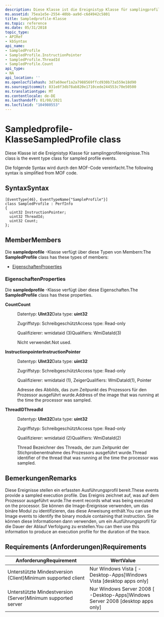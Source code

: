 ```yaml
---
description: Diese Klasse ist die Ereignistyp Klasse für samplingprofilereignisse. Die folgende Syntax wird durch den MOF-Code vereinfacht.
ms.assetid: 75ea1e5e-2554-40bb-aa9d-c6d4942c5801
title: Sampledprofile-Klasse
ms.topic: reference
ms.date: 05/31/2018
topic_type:
- APIRef
- kbSyntax
api_name:
- SampledProfile
- SampledProfile.InstructionPointer
- SampledProfile.ThreadId
- SampledProfile.Count
api_type:
- NA
api_location: ''
ms.openlocfilehash: 3d7a69eef1a2a7988569ffcd930b73a559e18d90
ms.sourcegitcommit: 831e8f3db78ab820e1710cede244553c70e50500
ms.translationtype: MT
ms.contentlocale: de-DE
ms.lasthandoff: 01/08/2021
ms.locfileid: "104980553"
---
```

# <a name="sampledprofile-class"></a><span data-ttu-id="ad5bc-104">Sampledprofile-Klasse</span><span class="sxs-lookup"><span data-stu-id="ad5bc-104">SampledProfile class</span></span>

<span data-ttu-id="ad5bc-105">Diese Klasse ist die Ereignistyp Klasse für samplingprofilereignisse.</span><span class="sxs-lookup"><span data-stu-id="ad5bc-105">This class is the event type class for sampled profile events.</span></span>

<span data-ttu-id="ad5bc-106">Die folgende Syntax wird durch den MOF-Code vereinfacht.</span><span class="sxs-lookup"><span data-stu-id="ad5bc-106">The following syntax is simplified from MOF code.</span></span>

## <a name="syntax"></a><span data-ttu-id="ad5bc-107">Syntax</span><span class="sxs-lookup"><span data-stu-id="ad5bc-107">Syntax</span></span>

``` syntax
[EventType{46}, EventTypeName{"SampleProfile"}]
class SampledProfile : PerfInfo
{
  uint32 InstructionPointer;
  uint32 ThreadId;
  uint32 Count;
};
```

## <a name="members"></a><span data-ttu-id="ad5bc-108">Member</span><span class="sxs-lookup"><span data-stu-id="ad5bc-108">Members</span></span>

<span data-ttu-id="ad5bc-109">Die **sampledprofile** -Klasse verfügt über diese Typen von Membern:</span><span class="sxs-lookup"><span data-stu-id="ad5bc-109">The **SampledProfile** class has these types of members:</span></span>

-   [<span data-ttu-id="ad5bc-110">Eigenschaften</span><span class="sxs-lookup"><span data-stu-id="ad5bc-110">Properties</span></span>](#properties)

### <a name="properties"></a><span data-ttu-id="ad5bc-111">Eigenschaften</span><span class="sxs-lookup"><span data-stu-id="ad5bc-111">Properties</span></span>

<span data-ttu-id="ad5bc-112">Die **sampledprofile** -Klasse verfügt über diese Eigenschaften.</span><span class="sxs-lookup"><span data-stu-id="ad5bc-112">The **SampledProfile** class has these properties.</span></span>

<dl> <dt>

<span data-ttu-id="ad5bc-113">**Count**</span><span class="sxs-lookup"><span data-stu-id="ad5bc-113">**Count**</span></span>
</dt> <dd> <dl> <dt>

<span data-ttu-id="ad5bc-114">Datentyp: **UInt32**</span><span class="sxs-lookup"><span data-stu-id="ad5bc-114">Data type: **uint32**</span></span>
</dt> <dt>

<span data-ttu-id="ad5bc-115">Zugriffstyp: Schreibgeschützt</span><span class="sxs-lookup"><span data-stu-id="ad5bc-115">Access type: Read-only</span></span>
</dt> <dt>

<span data-ttu-id="ad5bc-116">Qualifizierer: wmidataid (3)</span><span class="sxs-lookup"><span data-stu-id="ad5bc-116">Qualifiers: WmiDataId(3)</span></span>
</dt> </dl>

<span data-ttu-id="ad5bc-117">Nicht verwendet.</span><span class="sxs-lookup"><span data-stu-id="ad5bc-117">Not used.</span></span>

</dd> <dt>

<span data-ttu-id="ad5bc-118">**Instructionpointer**</span><span class="sxs-lookup"><span data-stu-id="ad5bc-118">**InstructionPointer**</span></span>
</dt> <dd> <dl> <dt>

<span data-ttu-id="ad5bc-119">Datentyp: **UInt32**</span><span class="sxs-lookup"><span data-stu-id="ad5bc-119">Data type: **uint32**</span></span>
</dt> <dt>

<span data-ttu-id="ad5bc-120">Zugriffstyp: Schreibgeschützt</span><span class="sxs-lookup"><span data-stu-id="ad5bc-120">Access type: Read-only</span></span>
</dt> <dt>

<span data-ttu-id="ad5bc-121">Qualifizierer: wmidataid (1), Zeiger</span><span class="sxs-lookup"><span data-stu-id="ad5bc-121">Qualifiers: WmiDataId(1), Pointer</span></span>
</dt> </dl>

<span data-ttu-id="ad5bc-122">Adresse des Abbilds, das zum Zeitpunkt des Prozessors für den Prozessor ausgeführt wurde.</span><span class="sxs-lookup"><span data-stu-id="ad5bc-122">Address of the image that was running at the time the processor was sampled.</span></span>

</dd> <dt>

<span data-ttu-id="ad5bc-123">**ThreadID**</span><span class="sxs-lookup"><span data-stu-id="ad5bc-123">**ThreadId**</span></span>
</dt> <dd> <dl> <dt>

<span data-ttu-id="ad5bc-124">Datentyp: **UInt32**</span><span class="sxs-lookup"><span data-stu-id="ad5bc-124">Data type: **uint32**</span></span>
</dt> <dt>

<span data-ttu-id="ad5bc-125">Zugriffstyp: Schreibgeschützt</span><span class="sxs-lookup"><span data-stu-id="ad5bc-125">Access type: Read-only</span></span>
</dt> <dt>

<span data-ttu-id="ad5bc-126">Qualifizierer: wmidataid (2)</span><span class="sxs-lookup"><span data-stu-id="ad5bc-126">Qualifiers: WmiDataId(2)</span></span>
</dt> </dl>

<span data-ttu-id="ad5bc-127">Thread Bezeichner des Threads, der zum Zeitpunkt der Stichprobenentnahme des Prozessors ausgeführt wurde.</span><span class="sxs-lookup"><span data-stu-id="ad5bc-127">Thread identifier of the thread that was running at the time the processor was sampled.</span></span>

</dd> </dl>

## <a name="remarks"></a><span data-ttu-id="ad5bc-128">Bemerkungen</span><span class="sxs-lookup"><span data-stu-id="ad5bc-128">Remarks</span></span>

<span data-ttu-id="ad5bc-129">Diese Ereignisse stellen ein erfassten Ausführungsprofil bereit.</span><span class="sxs-lookup"><span data-stu-id="ad5bc-129">These events provide a sampled execution profile.</span></span> <span data-ttu-id="ad5bc-130">Das Ereignis zeichnet auf, was auf dem Prozessor ausgeführt wurde.</span><span class="sxs-lookup"><span data-stu-id="ad5bc-130">The event records what was being executed on the processor.</span></span> <span data-ttu-id="ad5bc-131">Sie können die Image-Ereignisse verwenden, um das binäre Modul zu identifizieren, das diese Anweisung enthält.</span><span class="sxs-lookup"><span data-stu-id="ad5bc-131">You can use the Image events to identify the binary module containing that instruction.</span></span> <span data-ttu-id="ad5bc-132">Sie können diese Informationen dann verwenden, um ein Ausführungsprofil für die Dauer der Ablauf Verfolgung zu erstellen.</span><span class="sxs-lookup"><span data-stu-id="ad5bc-132">You can then use this information to produce an execution profile for the duration of the trace.</span></span>

## <a name="requirements"></a><span data-ttu-id="ad5bc-133">Requirements (Anforderungen)</span><span class="sxs-lookup"><span data-stu-id="ad5bc-133">Requirements</span></span>



| <span data-ttu-id="ad5bc-134">Anforderung</span><span class="sxs-lookup"><span data-stu-id="ad5bc-134">Requirement</span></span> | <span data-ttu-id="ad5bc-135">Wert</span><span class="sxs-lookup"><span data-stu-id="ad5bc-135">Value</span></span> |
|-------------------------------------|------------------------------------------------------|
| <span data-ttu-id="ad5bc-136">Unterstützte Mindestversion (Client)</span><span class="sxs-lookup"><span data-stu-id="ad5bc-136">Minimum supported client</span></span><br/> | <span data-ttu-id="ad5bc-137">Nur Windows Vista \[ -Desktop-Apps\]</span><span class="sxs-lookup"><span data-stu-id="ad5bc-137">Windows Vista \[desktop apps only\]</span></span><br/>       |
| <span data-ttu-id="ad5bc-138">Unterstützte Mindestversion (Server)</span><span class="sxs-lookup"><span data-stu-id="ad5bc-138">Minimum supported server</span></span><br/> | <span data-ttu-id="ad5bc-139">Nur Windows Server 2008 \[ -Desktop-Apps\]</span><span class="sxs-lookup"><span data-stu-id="ad5bc-139">Windows Server 2008 \[desktop apps only\]</span></span><br/> |



 

 




